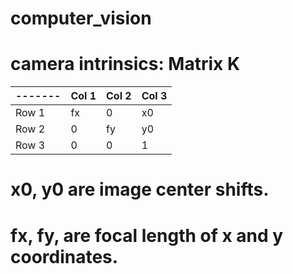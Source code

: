 # computer_vision

# camera intrinsics: Matrix K

|-------| Col 1 | Col 2 | Col 3 |
|-------|-------|-------|-------|
| Row 1 |  fx   |   0   |  x0   |
| Row 2 |  0    |  fy   |  y0   |
| Row 3 |  0    |   0   |   1   | 

# x0, y0 are image center shifts.
# fx, fy, are focal length of x and y coordinates.
